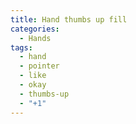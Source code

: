 ```yaml
---
title: Hand thumbs up fill
categories:
  - Hands
tags:
  - hand
  - pointer
  - like
  - okay
  - thumbs-up
  - "+1"
---
```

